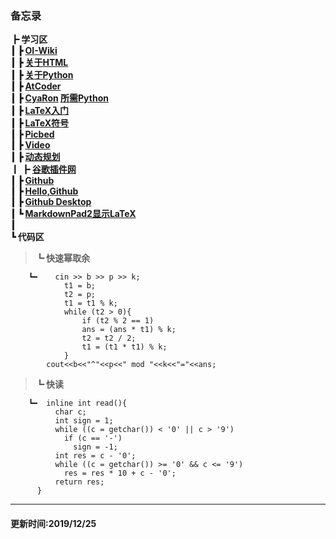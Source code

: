 ### 备忘录
**┣ 学习区**   
**┃ ┣ [OI-Wiki](https://github.com/OI-wiki/OI-wiki/)   
┃ ┣ [关于HTML](https://www.runoob.com/html/html-intro.html)    
┃ ┣ [关于Python](https://www.runoob.com/python3/python3-tutorial.html)   
┃ ┣ [AtCoder](https://atcoder.jp/contests/abc112)   
┃ ┣ [CyaRon](https://www.luogu.com.cn/discuss/show/11410) [所需Python](https://github.com/luogu-dev/cyaron/wiki/Python-30%E5%88%86%E9%92%9F%E5%85%A5%E9%97%A8%E6%8C%87%E5%8D%97)      
┃ ┣ [LaTeX入门](https://www.luogu.com.cn/blog/IowaBattleship/latex-ru-men)  
┃ ┣ [LaTeX符号](https://www.cnblogs.com/Iowa-Battleship/p/9670741.html)   
┃ ┣ [Picbed](https://imgse.com/)   
┃ ┣ [Video](https://www.ieway.cn/)   
┃ ┣ [动态规划](http://cppblog.com/menjitianya/archive/2015/10/23/212084.html)  
┃ ┣ [谷歌插件网](http://www.cnplugins.com/tool/visit-google-chrome-store.html)   
┃ ┣ [Github](https://www.zhihu.com/question/20070065/answer/79557687)   
┃ ┣ [Hello,Github](https://guides.github.com/activities/hello-world/)   
┃ ┣ [Github Desktop](https://desktop.github.com/)   
┃ ┗ [MarkdownPad2显示LaTeX](https://www.cnblogs.com/xiaogang999/p/5743623.html)**     
**┃**   
**┗ 代码区**   
> **┗ 快速幂取余**  
> 
        ┗━    cin >> b >> p >> k;  
				t1 = b;  
				t2 = p;   
				t1 = t1 % k;   
				while (t2 > 0){   
		    		if (t2 % 2 == 1)   
		      		ans = (ans * t1) % k; 
		    		t2 = t2 / 2;  
		    		t1 = (t1 * t1) % k;  
				}
			cout<<b<<"^"<<p<<" mod "<<k<<"="<<ans;
> **┗ 快读**
>  
		┗━	inline int read(){
		      char c;
		      int sign = 1;
		      while ((c = getchar()) < '0' || c > '9')
		        if (c == '-')
		          sign = -1;
 		      int res = c - '0';
		      while ((c = getchar()) >= '0' && c <= '9')
		        res = res * 10 + c - '0';
		      return res; 
		  }

---
#### 更新时间:2019/12/25